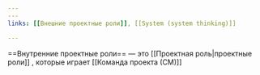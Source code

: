 ```yaml
---
---
links: [[Внешние проектные роли]], [[System (system thinking)]] 

---
```


==Внутренние проектные роли== — это [[Проектная роль|проектные роли]] , которые играет [[Команда проекта (СМ)]]